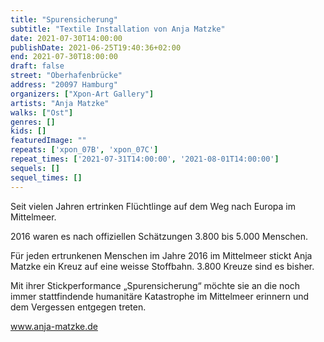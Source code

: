 ```yaml
---
title: "Spurensicherung"
subtitle: "Textile Installation von Anja Matzke"
date: 2021-07-30T14:00:00
publishDate: 2021-06-25T19:40:36+02:00
end: 2021-07-30T18:00:00
draft: false
street: "Oberhafenbrücke"
address: "20097 Hamburg"
organizers: ["Xpon-Art Gallery"]
artists: "Anja Matzke"
walks: ["Ost"]
genres: []
kids: []
featuredImage: ""
repeats: ['xpon_07B', 'xpon_07C']
repeat_times: ['2021-07-31T14:00:00', '2021-08-01T14:00:00']
sequels: []
sequel_times: []
---
```


Seit vielen Jahren ertrinken Flüchtlinge auf dem Weg nach Europa im Mittelmeer.

2016 waren es nach offiziellen Schätzungen 3.800 bis 5.000 Menschen.

Für jeden ertrunkenen Menschen im Jahre 2016 im Mittelmeer stickt Anja Matzke ein Kreuz auf eine weisse Stoffbahn. 3.800 Kreuze sind es bisher.

Mit ihrer Stickperformance „Spurensicherung“ möchte sie an die noch immer stattfindende humanitäre Katastrophe im Mittelmeer erinnern und dem Vergessen entgegen treten.

www.anja-matzke.de

